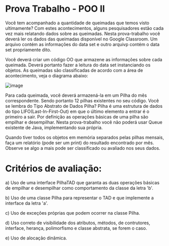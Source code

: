 # Prova Trabalho - POO II
Você tem acompanhado a quantidade de queimadas que temos visto ultimamente? Com estes acontecimentos, alguns pesquisadores estão cada vez mais relatando dados sobre as queimadas. Nesta prova-trabalho você deverá ler os dados das queimadas disponível no Google Classroom. Um arquivo contém as informações do data set e outro arquivp contém o data set propriamente dito.

Você deverá criar um código OO que armazene as informações sobre cada queimada. Deverá portanto fazer a leitura do data set instanciando os objetos. As queimadas são classificadas de acordo com a área de acontecimento, veja o diagrama abaixo:

![image](C:\Users\Guilherme\Desktop\Diagrama.png)

Para cada queimada, você deverá armazená-la em um Pilha do mês correspondente. Sendo portanto 12 pilhas existentes no seu código. Você se lembra do Tipo Abstrato de Dados Pilha? Pilha é uma estrutura de dados do tipo LIFO(Last-In-First-Out) em que o último elemento a entrar é o primeiro a sair. Por definição as operações básicas de uma pilha são empilhar e desempilhar. Nesta prova-trabalho você não poderá usar Queue existente de Java, implementando sua própria.

Quando tiver todos os objetos em memória separados pelas pilhas mensais, faça um relatório (pode ser um print) do resultado encontrado por mês. Observe se algo a mais pode ser classificado ou avaliado nos seus dados.

# Critérios de avaliação:

a) Uso de uma interface PilhaTAD que garanta as duas operações básicas de empilhar e desempilhar como comportamento da classe da letra 'b'.

b) Uso de uma classe Pilha para representar o TAD e que implemente a interface da letra 'a'.

c) Uso de exceções próprias que podem ocorrer na classe Pilha.

d) Uso correto de visibilidade dos atributos, métodos, de contrutores, interface, herança, polimorfismo e classe abstrata, se forem o caso.

e) Uso de alocação dinâmica.
